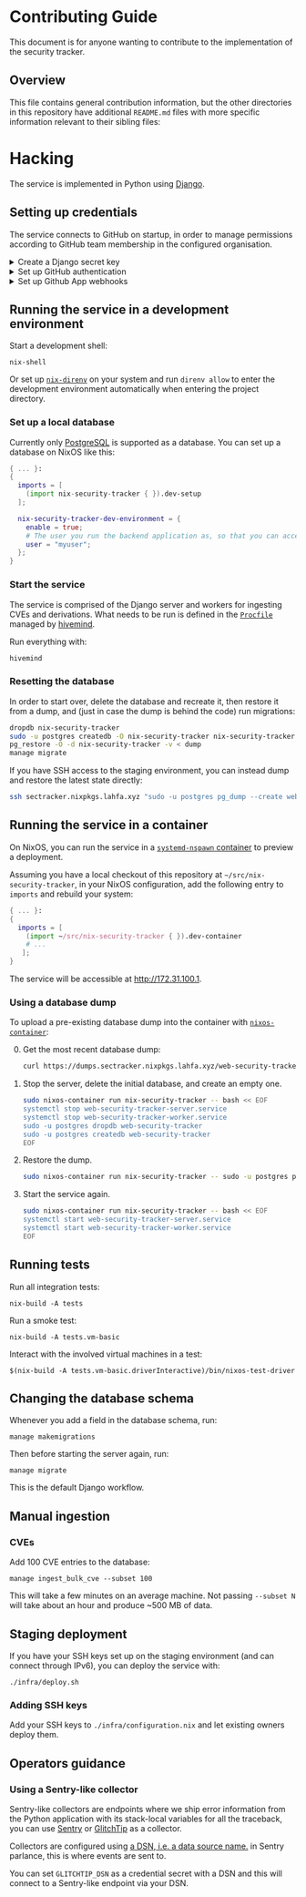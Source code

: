 # Contributing Guide

This document is for anyone wanting to contribute to the implementation of the security tracker.

## Overview

This file contains general contribution information, but the other directories in this repository have additional `README.md` files with more specific information relevant to their sibling files:

# Hacking

The service is implemented in Python using [Django](https://www.djangoproject.com/).

## Setting up credentials

The service connects to GitHub on startup, in order to manage permissions according to GitHub team membership in the configured organisation.

<details><summary>Create a Django secret key</summary>

```console
python3 -c 'import secrets; print(secrets.token_hex(100))' > .credentials/SECRET_KEY
```

</details>

<details><summary>Set up GitHub authentication</summary>

1.  Create a new or select an existing GitHub organisation to associate with the Nixpkgs security tracker.

    We're using <https://github.com/Nix-Security-WG> for development.

    - In the **Settings** tab under **Personal access tokens**, ensure that personal access tokens are allowed.
    - In the **Teams** tab, ensure there are at two teams for mapping user permissions.
      They will correspond to [`nixpkgs-committers`](https://github.com/orgs/nixos/teams/nixpkgs-committers) and [`security`](https://github.com/orgs/nixos/teams/security).
    - In the **Repositories** tab, ensure there's a repository for posting issues.
      It will correspond to [`nixpkgs`](https://github.com/nixos/nixpkgs).
      In the **Settings** tab on that repository, in the **Features** section, ensure that _Issues_ are enabled.

2.  In the GitHub organisation settings configure the GitHub App

    We're using <https://github.com/apps/sectracker-testing> for local development and <https://github.com/apps/sectracker-demo> for the public demo deployment.
    [Register a new GitHub application](https://docs.github.com/en/apps/creating-github-apps/registering-a-github-app/registering-a-github-app) if needed.

    - In **Personal access tokens** approve the request under **Pending requests** if approval is required
    - In **GitHub Apps**, go to **Configure** and then **App settings** (top row). Under **Permissions & events** (side panel):

      - In **Repository Permissions** select **Administration (read-only)**, **Issues (read and write)**, and **(Metadata: read-only)**.
      - In **Organization Permissions** select **Administration (read-only)** and **(Members: read-only)**.

      Store the **Client ID** in `.credentials/GH_CLIENT_ID`

    - In the application settings / **General** / **Generate a new client secret**

      Store the value in `.credentials/GH_SECRET`

    - In the application settings / **General** / **Private keys** / **Generate a private key**

      Store the value in `.credentials/GH_APP_PRIVATE_KEY`

    - In the application settings / **Install App**

      Make sure the app is installed in the correct organisation's account.

      <details><summary>If the account that shows up is your Developer Account</summary>

      In the application settings / **Advanced**

      - **Transfer ownership of this GitHub App** to the organisation account.

      </details>

    - In organisation settings under **GitHub Apps** / **Installed GitHub Apps** / **<GH_APP_NAME>** / **Configure** page

      Check the URL, which has the pattern `https://github.com/organizations/<ORG_NAME>/settings/installations/<INSTALLATION_ID>`.

      Store the value **<INSTALLATION_ID>** in `.credentials/GH_APP_INSTALLATION_ID`.

</details>

<details><summary>Set up Github App webhooks</summary>

For now, we require a GitHub webhook to receive push notifications when team memberships change.
To configure the GitHub app and the webhook in the GitHub organisation settings:

- In **Code, planning, and automation** Webhooks, create a new webhook:
  - In **Payload URL**, input "https://<APP_DOMAIN>/github-webhook".
  - In **Content Type** choose **application/json**.
  - Generate a token and put in **Secret**. This token should be in `./credentials/GH_WEBHOOK_SECRET`.
  - Choose **Let me select individual events**
    - Deselect **Pushes**.
    - Select **Memberships**.

</details>

## Running the service in a development environment

Start a development shell:

```console
nix-shell
```

Or set up [`nix-direnv`](https://github.com/nix-community/nix-direnv) on your system and run `direnv allow` to enter the development environment automatically when entering the project directory.

### Set up a local database

Currently only [PostgreSQL](https://www.postgresql.org/) is supported as a database.
You can set up a database on NixOS like this:

```nix
{ ... }:
{
  imports = [
    (import nix-security-tracker { }).dev-setup
  ];

  nix-security-tracker-dev-environment = {
    enable = true;
    # The user you run the backend application as, so that you can access the local database
    user = "myuser";
  };
}
```

### Start the service

The service is comprised of the Django server and workers for ingesting CVEs and derivations.
What needs to be run is defined in the [`Procfile`](../Procfile) managed by [hivemind](https://github.com/DarthSim/hivemind).

Run everything with:

```bash
hivemind
```

### Resetting the database

In order to start over, delete the database and recreate it, then restore it from a dump, and (just in case the dump is behind the code) run migrations:

```bash
dropdb nix-security-tracker
sudo -u postgres createdb -O nix-security-tracker nix-security-tracker
pg_restore -O -d nix-security-tracker -v < dump
manage migrate
```

If you have SSH access to the staging environment, you can instead dump and restore the latest state directly:

```bash
ssh sectracker.nixpkgs.lahfa.xyz "sudo -u postgres pg_dump --create web-security-tracker | zstd" | zstdcat | sed 's|web-security-tracker|nix-security-tracker|g' | pv | psql
```

## Running the service in a container

On NixOS, you can run the service in a [`systemd-nspawn` container](https://search.nixos.org/options?show=containers) to preview a deployment.

Assuming you have a local checkout of this repository at `~/src/nix-security-tracker`, in your NixOS configuration, add the following entry to `imports` and rebuild your system:

```nix
{ ... }:
{
  imports = [
    (import ~/src/nix-security-tracker { }).dev-container
    # ...
   ];
}
```

The service will be accessible at <http://172.31.100.1>.

### Using a database dump

To upload a pre-existing database dump into the container with [`nixos-container`](https://nixos.org/manual/nixos/unstable/#sec-imperative-containers):

0. Get the most recent database dump:

   ```bash
   curl https://dumps.sectracker.nixpkgs.lahfa.xyz/web-security-tracker --output dump
   ```

1. Stop the server, delete the initial database, and create an empty one.

   ```bash
   sudo nixos-container run nix-security-tracker -- bash << EOF
   systemctl stop web-security-tracker-server.service
   systemctl stop web-security-tracker-worker.service
   sudo -u postgres dropdb web-security-tracker
   sudo -u postgres createdb web-security-tracker
   EOF
   ```

2. Restore the dump.

   ```bash
   sudo nixos-container run nix-security-tracker -- sudo -u postgres pg_restore -d web-security-tracker -v < dump
   ```

3. Start the service again.

   ```bash
   sudo nixos-container run nix-security-tracker -- bash << EOF
   systemctl start web-security-tracker-server.service
   systemctl start web-security-tracker-worker.service
   EOF
   ```

## Running tests

Run all integration tests:

```console
nix-build -A tests
```

Run a smoke test:

```console
nix-build -A tests.vm-basic
```

Interact with the involved virtual machines in a test:

```
$(nix-build -A tests.vm-basic.driverInteractive)/bin/nixos-test-driver
```

## Changing the database schema

Whenever you add a field in the database schema, run:

```console
manage makemigrations
```

Then before starting the server again, run:

```
manage migrate
```

This is the default Django workflow.

## Manual ingestion

### CVEs

Add 100 CVE entries to the database:

```console
manage ingest_bulk_cve --subset 100
```

This will take a few minutes on an average machine.
Not passing `--subset N` will take about an hour and produce ~500 MB of data.

## Staging deployment

If you have your SSH keys set up on the staging environment (and can connect through IPv6), you can deploy the service with:

```console
./infra/deploy.sh
```

### Adding SSH keys

Add your SSH keys to `./infra/configuration.nix` and let existing owners deploy them.

## Operators guidance

### Using a Sentry-like collector

Sentry-like collectors are endpoints where we ship error information from the Python application with its stack-local variables for all the traceback, you can use [Sentry](https://sentry.io/welcome/) or [GlitchTip](https://glitchtip.com/) as a collector.

Collectors are configured using [a DSN, i.e. a data source name.](https://docs.sentry.io/concepts/key-terms/dsn-explainer/) in Sentry parlance, this is where events are sent to.

You can set `GLITCHTIP_DSN` as a credential secret with a DSN and this will connect to a Sentry-like endpoint via your DSN.

